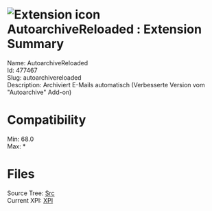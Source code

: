 # ![Extension icon](https://addons.thunderbird.net/static/img/addon-icons/default-64.png) AutoarchiveReloaded : Extension Summary

Name: AutoarchiveReloaded  
Id: 477467  
Slug: autoarchivereloaded  
Description: Archiviert E-Mails automatisch (Verbesserte Version vom "Autoarchive" Add-on)
  

# Compatibility
Min: 68.0  
Max: *  

# Files

Source Tree: [Src](x68/477467-autoarchivereloaded/src)  
Current XPI: [XPI](x68/477467-autoarchivereloaded/xpi)  



